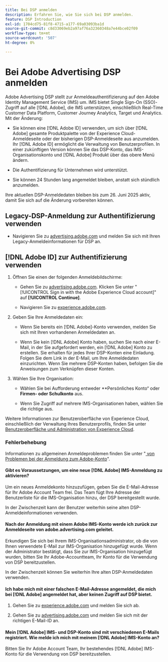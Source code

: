 ```yaml
---
title: Bei DSP anmelden
description: Erfahren Sie, wie Sie sich bei DSP anmelden.
feature: DSP Introduction
exl-id: 1704cd75-81f8-4715-a177-69a03093ba1d
source-git-commit: c8d33069eb2a97af76a32360348a7e44bce02f09
workflow-type: tm+mt
source-wordcount: '507'
ht-degree: 0%

---
```


# Bei Adobe Advertising DSP anmelden

Adobe Advertising DSP stellt zur Anmeldeauthentifizierung auf den Adobe Identity Management Service (IMS) um. IMS bietet Single Sign-On (SSO)-Zugriff auf alle [!DNL Adobe], die IMS unterstützen, einschließlich Real-Time Customer Data Platform, Customer Journey Analytics, Target und Analytics. Mit der Änderung:

* Sie können eine [!DNL Adobe ID] verwenden, um sich über [!DNL Adobe] gesamte Produktpalette von der Experience Cloud-Anmeldeseite oder der bisherigen DSP-Anmeldeseite aus anzumelden. Ihr [!DNL Adobe ID] ermöglicht die Verwaltung von Benutzerprofilen. In einer zukünftigen Version können Sie das DSP-Konto, das IMS-Organisationskonto und [!DNL Adobe] Produkt über das obere Menü ändern.

* Die Authentifizierung für Unternehmen wird unterstützt.

* Sie können 24 Stunden lang angemeldet bleiben, anstatt sich stündlich anzumelden.

Ihre aktuellen DSP-Anmeldedaten bleiben bis zum 26. Juni 2025 aktiv, damit Sie sich auf die Änderung vorbereiten können.

## Legacy-DSP-Anmeldung zur Authentifizierung verwenden

* Navigieren Sie zu [advertising.adobe.com](https://advertising.adobe.com) und melden Sie sich mit Ihren Legacy-Anmeldeinformationen für DSP an.

## [!DNL Adobe ID] zur Authentifizierung verwenden

1. Öffnen Sie einen der folgenden Anmeldebildschirme:

   * Gehen Sie zu [advertising.adobe.com](https://advertising.adobe.com). Klicken Sie unter &quot;[!UICONTROL Sign in with the Adobe Experience Cloud account]&quot; auf **[!UICONTROL Continue]**.

   * Navigieren Sie zu [experience.adobe.com](https://experience.adobe.com).

1. Geben Sie Ihre Anmeldedaten ein:

   * Wenn Sie bereits ein [!DNL Adobe]-Konto verwenden, melden Sie sich mit Ihren vorhandenen Anmeldedaten an.

   * Wenn Sie kein [!DNL Adobe] Konto haben, suchen Sie nach einer E-Mail, in der Sie aufgefordert werden, ein [!DNL Adobe] Konto zu erstellen. Sie erhalten für jedes Ihrer DSP-Konten eine Einladung. Folgen Sie dem Link in der E-Mail, um Ihre Anmeldedaten einzurichten. Wenn Sie mehrere DSP-Konten haben, befolgen Sie die Anweisungen zum Verknüpfen dieser Konten.

1. Wählen Sie Ihre Organisation:

   * Wählen Sie bei Aufforderung entweder **Persönliches Konto“ oder **Firmen- oder Schulkonto** aus.

   * Wenn Sie Zugriff auf mehrere IMS-Organisationen haben, wählen Sie die richtige aus.

Weitere Informationen zur Benutzeroberfläche von Experience Cloud, einschließlich der Verwaltung Ihres Benutzerprofils, finden Sie unter [Benutzeroberfläche und Administration von Experience Cloud](https://experienceleague.adobe.com/en/docs/core-services/interface/experience-cloud).

### Fehlerbehebung

Informationen zu allgemeinen Anmeldeproblemen finden Sie unter &quot;[ von Problemen bei der Anmeldung zum Adobe-Konto](https://helpx.adobe.com/manage-account/kb/account-password-sign-help.linkfree.html)&quot;.

#### Gibt es Voraussetzungen, um eine neue [!DNL Adobe] IMS-Anmeldung zu aktivieren?

Um ein neues Anmeldekonto hinzuzufügen, geben Sie die E-Mail-Adresse für Ihr Adobe Account Team frei. Das Team fügt Ihre Adresse der Benutzerliste für die IMS-Organisation hinzu, der DSP bereitgestellt wurde.

In der Zwischenzeit kann der Benutzer weiterhin seine alten DSP-Anmeldeinformationen verwenden.

#### Nach der Anmeldung mit einem Adobe IMS-Konto werde ich zurück zur Anmeldeseite von adobe.advertising.com geleitet.

Erkundigen Sie sich bei Ihrem IMS-Organisationsadministrator, ob die von Ihnen verwendete E-Mail zur IMS-Organisation hinzugefügt wurde. Wenn der Administrator bestätigt, dass Sie zur IMS-Organisation hinzugefügt wurden, bitten Sie Ihr Adobe-Accountteam, Ihr Konto für die Verwendung von DSP bereitzustellen.

In der Zwischenzeit können Sie weiterhin Ihre alten DSP-Anmeldedaten verwenden.

#### Ich habe mich mit einer falschen E-Mail-Adresse angemeldet, die mich bei [!DNL Adobe] angemeldet hat, aber keinen Zugriff auf DSP bietet.

1. Gehen Sie zu [experience.adobe.com](https://experience.adobe.com) und melden Sie sich ab.

1. Gehen Sie zu [advertising.adobe.com](https://advertising.adobe.com) und melden Sie sich mit der richtigen E-Mail-ID an.

#### Mein [!DNL Adobe] IMS- und DSP-Konto sind mit verschiedenen E-Mails registriert. Wie melde ich mich mit meinem [!DNL Adobe] IMS-Konto an?

Bitten Sie Ihr Adobe Account Team, Ihr bestehendes [!DNL Adobe] IMS-Konto für die Verwendung von DSP bereitzustellen.
